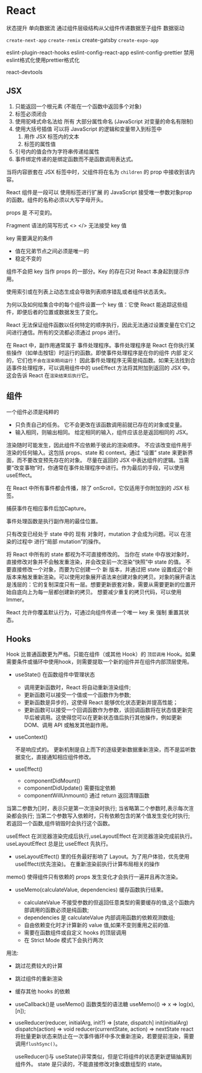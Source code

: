 # React

状态提升
单向数据流 通过组件层级结构从父组件传递数据至子组件
数据驱动

`create-next-app`
`create-remix`
create-gatsby
`create-expo-app`

eslint-plugin-react-hooks
eslint-config-react-app
eslint-config-prettier 禁用eslint格式化使用prettier格式化

react-devtools

## JSX

1. 只能返回一个根元素 (不能在一个函数中返回多个对象)
2. 标签必须闭合
3. 使用驼峰式命名法给 所有 大部分属性命名 (JavaScript 对变量的命名有限制)
4. 使用大括号插值 可以将 JavaScript 的逻辑和变量带入到标签中
   1. 用作 JSX 标签内的文本
   2. 标签的属性值
5. 引号内的值会作为字符串传递给属性
6. 事件绑定传递的是绑定函数而不是函数调用表达式。

当将内容嵌套在 JSX 标签中时，父组件将在名为 `children` 的 prop 中接收到该内容。

React 组件是一段可以 使用标签进行扩展 的 JavaScript 接受唯一参数对象prop的函数。组件的名称必须以大写字母开头。

props 是 不可变的。

Fragment 语法的简写形式 <> </> 无法接受 key 值

key 需要满足的条件

- 值在兄弟节点之间必须是唯一的
- 稳定不变的

组件不会把 key 当作 props 的一部分。Key 的存在只对 React 本身起到提示作用。

使用索引或在列表上动态生成会导致列表顺序错乱或者组件状态丢失。

为何以及如何给集合中的每个组件设置一个 key 值：它使 React 能追踪这些组件，即便后者的位置或数据发生了变化。

React 无法保证组件函数以任何特定的顺序执行，因此无法通过设置变量在它们之间进行通信。所有的交流都必须通过 props 进行。

在 React 中，副作用通常属于 事件处理程序。事件处理程序是 React 在你执行某些操作（如单击按钮）时运行的函数。即使事件处理程序是在你的组件 内部 定义的，它们也`不会在渲染期间运行`！ 因此事件处理程序无需是纯函数。如果无法找到合适事件处理程序，可以调用组件中的 useEffect 方法将其附加到返回的 JSX 中。这会告诉 React 在`渲染结束后执行`它。

## 组件

一个组件必须是纯粹的

- 只负责自己的任务。 它不会更改在该函数调用前就已存在的对象或变量。
- 输入相同，则输出相同。 给定相同的输入，组件应该总是返回相同的 JSX。

渲染随时可能发生，因此组件不应依赖于彼此的渲染顺序。
不应该改变组件用于渲染的任何输入。这包括 props、state 和 context。通过 “设置” state 来更新界面，而不要改变预先存在的对象。
尽量在返回的 JSX 中表达组件的逻辑。当需要“改变事物”时，你通常在事件处理程序中进行。作为最后的手段，可以使用 useEffect。

在 React 中所有事件都会传播，除了 onScroll，它仅适用于你附加到的 JSX 标签。

捕获事件在相应事件后加Capture。

事件处理函数是执行副作用的最佳位置。

只有改变已经处于 state 中的 现有 对象时，mutation 才会成为问题。可以 在渲染的过程中 进行“局部 mutation”的操作。

将 React 中所有的 state 都视为不可直接修改的。
当你在 state 中存放对象时，直接修改对象并不会触发重渲染，并会改变前一次渲染“快照”中 state 的值。
不要直接修改一个对象，而要为它创建一个 新 版本，并通过把 state 设置成这个新版本来触发重新渲染。可以使用对象展开语法来创建对象的拷贝。对象的展开语法是浅层的：它的复制深度只有一层。想要更新嵌套对象，需要从需要更新的位置开始自底向上为每一层都创建新的拷贝。
想要减少重复的拷贝代码，可以使用 Immer。

React 允许你覆盖默认行为，可通过向组件传递一个唯一 key 来 强制 重置其状态。

## Hooks

Hook 比普通函数更为严格。只能在组件（或其他 Hook）的 `顶层调用` Hook。如果需要条件或循环中使用hook，则需要提取一个新的组件并在组件内部顶层使用。

- useState() 在函数组件中管理状态
  - 调用更新函数时，React 将自动重新渲染组件;
  - 更新函数可以接受一个值或一个函数作为参数;
  - 更新函数是异步的，这使得 React 能够优化状态更新并提高性能；
  - 更新函数可以接受一个回调函数作为参数，该回调函数将在状态值更新完毕后被调用。这使得您可以在更新状态值后执行其他操作，例如更新 DOM、调用 API 或触发其他副作用。
- useContext()

  不是响应式的。 更新机制是自上而下的逐级更新数据重新渲染，而不是监听数据变化，直接通知相应组件修改。

- useEffect()
  - componentDidMount()
  - componentDidUpdate() 需要指定依赖
  - componentWillUnmount() 通过 return 返回清理函数

当第二参数为[]时，表示只是第一次渲染时执行;
当省略第二个参数时,表示每次渲染都会执行;
当第二个参数写入依赖时，只有依赖包含的某个值发生变化时执行;
若返回一个函数,组件销毁时会执行这个函数。

useEffect 在浏览器渲染完成后执行,useLayoutEffect 在浏览器渲染完成前执行。
useLayoutEffect 总是比 useEffect 先执行。

- useLayoutEffect() 里的任务最好影响了 Layout。为了用户体验，优先使用 useEffect(优先渲染)。
  在重新渲染前执行计算布局相关的操作

memo() 使得组件只有依赖的 props 发生变化才会执行一遍并且再次渲染。

- useMemo(calculateValue, dependencies) 缓存函数执行结果。

  - calculateValue 不接受参数的但返回任意类型的需要缓存的值,这个函数内部调用的函数必须是纯函数;
  - dependencies 是 calculateValue 内部调用函数的依赖观测数组;
  - 自由依赖变化时才计算新的 value 值,如果不变则重用之前的值.
  - 需要在函数组件或自定义 hooks 的顶层调用
  - 在 Strict Mode 模式下会执行两次

用法:

- 跳过花费较大的计算
- 跳过组件的重新渲染
- 缓存其他 hooks 的依赖

- useCallback()是 useMemo() 函数类型的语法糖
  useMemo(() => x => log(x), [n]);

- useReducer(reducer, initialArg, init?) => [state, dispatch]
  init(initialArg)
  dispatch(action) => void
  reducer(currentState, action) => nextState
  react 将批量更新状态来防止在一次事件循环中多次重新渲染，若要提前渲染，需要调用`flushSync()`。

  useReducer()与 useState()非常类似，但是它将组件的状态更新逻辑抽离到组件外。
  state 是只读的，不能直接修改对象或数组型的 state。
